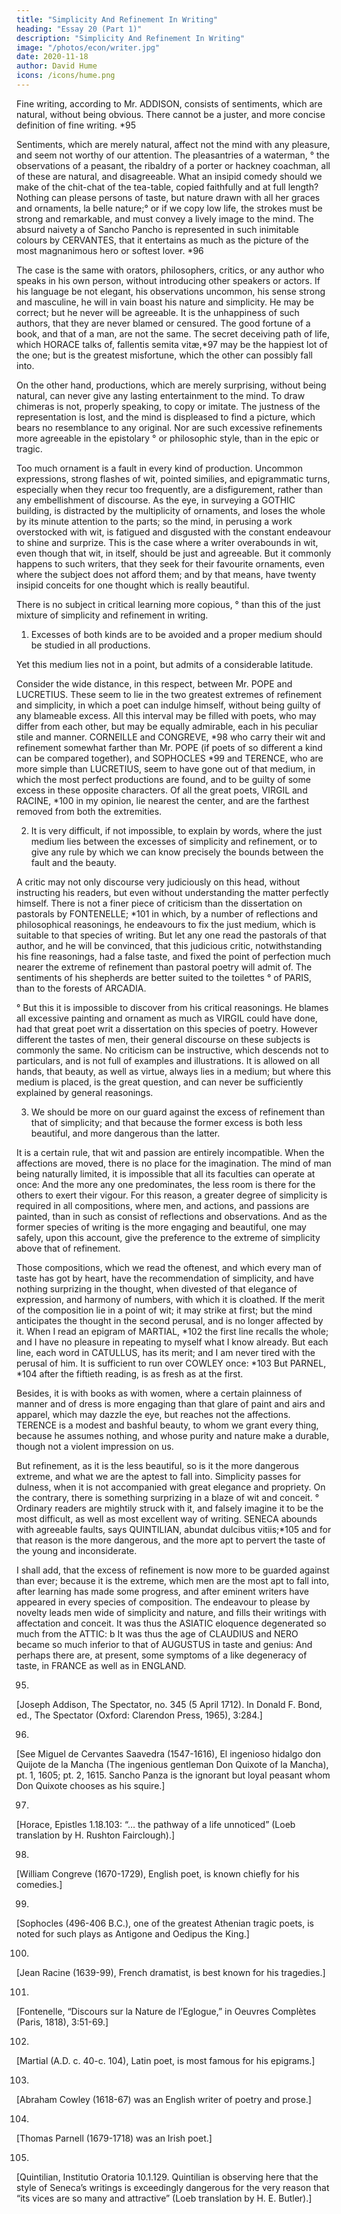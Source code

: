 ```yaml
---
title: "Simplicity And Refinement In Writing"
heading: "Essay 20 (Part 1)"
description: "Simplicity And Refinement In Writing"
image: "/photos/econ/writer.jpg"
date: 2020-11-18
author: David Hume
icons: /icons/hume.png
--- 
```



Fine writing, according to Mr. ADDISON, consists of sentiments, which are natural, without being obvious. There cannot be a juster, and more concise definition of fine writing.
*95


Sentiments, which are merely natural, affect not the mind with any pleasure, and seem not worthy of our attention. The pleasantries of a waterman,
° the observations of a peasant, the ribaldry of a porter or hackney coachman, all of these are natural, and disagreeable. What an insipid comedy should we make of the chit-chat of the tea-table, copied faithfully and at full length? Nothing can please persons of taste, but nature drawn with all her graces and ornaments,
la belle nature;° or if we copy low life, the strokes must be strong and remarkable, and must convey a lively image to the mind. The absurd naivety a of Sancho Pancho is represented in such inimitable colours by CERVANTES, that it entertains as much as the picture of the most magnanimous hero or softest lover.
*96


The case is the same with orators, philosophers, critics, or any author who speaks in his own person, without introducing other speakers or actors. If his language be not elegant, his observations uncommon, his sense strong and masculine, he will in vain boast his nature and simplicity. He may be correct; but he never will be agreeable. It is the unhappiness of such authors, that they are never blamed or censured. The good fortune of a book, and that of a man, are not the same. The secret deceiving path of life, which HORACE talks of,
fallentis semita vitæ,*97 may be the happiest lot of the one; but is the greatest misfortune, which the other can possibly fall into.


On the other hand, productions, which are merely surprising, without being natural, can never give any lasting entertainment to the mind. To draw chimeras is not, properly speaking, to copy or imitate. The justness of the representation is lost, and the mind is displeased to find a picture, which bears no resemblance to any original. Nor are such excessive refinements more agreeable in the epistolary
° or philosophic style, than in the epic or tragic. 

Too much ornament is a fault in every kind of production. Uncommon expressions, strong flashes of wit, pointed similies, and epigrammatic turns, especially when they recur too frequently, are a disfigurement, rather than any embellishment of discourse. As the eye, in surveying a GOTHIC building, is distracted by the multiplicity of ornaments, and loses the whole by its minute attention to the parts; so the mind, in perusing a work overstocked with wit, is fatigued and disgusted with the constant endeavour to shine and surprize. This is the case where a writer overabounds in wit, even though that wit, in itself, should be just and agreeable. But it commonly happens to such writers, that they seek for their favourite ornaments, even where the subject does not afford them; and by that means, have twenty insipid conceits for one thought which is really beautiful.


There is no subject in critical learning more copious, ° than this of the just mixture of simplicity and refinement in writing. <!-- ; and therefore, not to wander in too large a field, I shall confine myself to a few general observations on that head. -->

1. Excesses of both kinds are to be avoided and a proper medium should be studied in all productions. 

Yet this medium lies not in a point, but admits of a considerable latitude. 

Consider the wide distance, in this respect, between Mr. POPE and LUCRETIUS. These seem to lie in the two greatest extremes of refinement and simplicity, in which a poet can indulge himself, without being guilty of any blameable excess. All this interval may be filled with poets, who may differ from each other, but may be equally admirable, each in his peculiar stile and manner. CORNEILLE and CONGREVE,
*98 who carry their wit and refinement somewhat farther than Mr. POPE (if poets of so different a kind can be compared together), and SOPHOCLES
*99 and TERENCE, who are more simple than LUCRETIUS, seem to have gone out of that medium, in which the most perfect productions are found, and to be guilty of some excess in these opposite characters. Of all the great poets, VIRGIL and RACINE,
*100 in my opinion, lie nearest the center, and are the farthest removed from both the extremities.


2. It is very difficult, if not impossible, to explain by words, where the just medium lies between the excesses of simplicity and refinement, or to give any rule by which we can know precisely the bounds between the fault and the beauty. 

A critic may not only discourse very judiciously on this head, without instructing his readers, but even without understanding the matter perfectly himself. There is not a finer piece of criticism than the dissertation on pastorals by FONTENELLE;
*101 in which, by a number of reflections and philosophical reasonings, he endeavours to fix the just medium, which is suitable to that species of writing. But let any one read the pastorals of that author, and he will be convinced, that this judicious critic, notwithstanding his fine reasonings, had a false taste, and fixed the point of perfection much nearer the extreme of refinement than pastoral poetry will admit of. The sentiments of his shepherds are better suited to the toilettes
° of PARIS, than to the forests of ARCADIA. 

° But this it is impossible to discover from his critical reasonings. He blames all excessive painting and ornament as much as VIRGIL could have done, had that great poet writ a dissertation on this species of poetry. However different the tastes of men, their general discourse on these subjects is commonly the same. No criticism can be instructive, which descends not to particulars, and is not full of examples and illustrations. It is allowed on all hands, that beauty, as well as virtue, always lies in a medium; but where this medium is placed, is the great question, and can never be sufficiently explained by general reasonings.

3. We should be more on our guard against the excess of refinement than that of simplicity; and that because the former excess is both less beautiful, and more dangerous than the latter.

It is a certain rule, that wit and passion are entirely incompatible. When the affections are moved, there is no place for the imagination. The mind of man being naturally limited, it is impossible that all its faculties can operate at once: And the more any one predominates, the less room is there for the others to exert their vigour. For this reason, a greater degree of simplicity is required in all compositions, where men, and actions, and passions are painted, than in such as consist of reflections and observations. And as the former species of writing is the more engaging and beautiful, one may safely, upon this account, give the preference to the extreme of simplicity above that of refinement.

Those compositions, which we read the oftenest, and which every man of taste has got by heart, have the recommendation of simplicity, and have nothing surprizing in the thought, when divested of that elegance of expression, and harmony of numbers, with which it is cloathed. If the merit of the composition lie in a point of wit; it may strike at first; but the mind anticipates the thought in the second perusal, and is no longer affected by it. When I read an epigram of MARTIAL, *102 the first line recalls the whole; and I have no pleasure in repeating to myself what I know already. But each line, each word in CATULLUS, has its merit; and I am never tired with the perusal of him. It is sufficient to run over COWLEY once: *103 But PARNEL,
*104 after the fiftieth reading, is as fresh as at the first.


Besides, it is with books as with women, where a certain plainness of manner and of dress is more engaging than that glare of paint and airs and apparel, which may dazzle the eye, but reaches not the affections. TERENCE is a modest and bashful beauty, to whom we grant every thing, because he assumes nothing, and whose purity and nature make a durable, though not a violent impression on us.


But refinement, as it is the less beautiful, so is it the more
dangerous extreme, and what we are the aptest to fall into. Simplicity passes for dulness, when it is not accompanied with great elegance and propriety. On the contrary, there is something surprizing in a blaze of wit and conceit.
° Ordinary readers are mightily struck with it, and falsely imagine it to be the most difficult, as well as most excellent way of writing. SENECA abounds with agreeable faults, says QUINTILIAN,
abundat dulcibus vitiis;*105 and for that reason is the more dangerous, and the more apt to pervert the taste of the young and inconsiderate.


I shall add, that the excess of refinement is now more to be guarded against than ever; because it is the extreme, which men are the most apt to fall into, after learning has made some progress, and after eminent writers have appeared in every species of composition. The endeavour to please by novelty leads men wide of simplicity and nature, and fills their writings with affectation and conceit. It was thus the ASIATIC eloquence degenerated so much from the ATTIC:
b It was thus the age of CLAUDIUS and NERO became so much inferior to that of AUGUSTUS in taste and genius: And perhaps there are, at present, some symptoms of a like degeneracy of taste, in FRANCE as well as in ENGLAND.


95.
[Joseph Addison,
The Spectator, no. 345 (5 April 1712). In Donald F. Bond, ed.,
The Spectator (Oxford: Clarendon Press, 1965), 3:284.]

96.
[See Miguel de Cervantes Saavedra (1547-1616),
El ingenioso hidalgo don Quijote de la Mancha (The ingenious gentleman Don Quixote of la Mancha), pt. 1, 1605; pt. 2, 1615. Sancho Panza is the ignorant but loyal peasant whom Don Quixote chooses as his squire.]

97.
[Horace,
Epistles 1.18.103: “… the pathway of a life unnoticed” (Loeb translation by H. Rushton Fairclough).]

98.
[William Congreve (1670-1729), English poet, is known chiefly for his comedies.]

99.
[Sophocles (496-406 B.C.), one of the greatest Athenian tragic poets, is noted for such plays as
Antigone and
Oedipus the King.]

100.
[Jean Racine (1639-99), French dramatist, is best known for his tragedies.]

101.
[Fontenelle, “Discours sur la Nature de l’Eglogue,” in
Oeuvres Complètes (Paris, 1818), 3:51-69.]

102.
[Martial (A.D. c. 40-c. 104), Latin poet, is most famous for his epigrams.]

103.
[Abraham Cowley (1618-67) was an English writer of poetry and prose.]

104.
[Thomas Parnell (1679-1718) was an Irish poet.]

105.
[Quintilian,
Institutio Oratoria 10.1.129. Quintilian is observing here that the style of Seneca’s writings is exceedingly dangerous for the very reason that “its vices are so many and attractive” (Loeb translation by H. E. Butler).]

